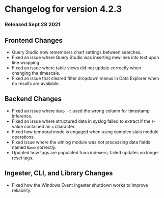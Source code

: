 # Changelog for version 4.2.3

### Released Sept 28 2021

## Frontend Changes
* Query Studio now remembers chart settings between searches.
* Fixed an issue where Query Studio was inserting newlines into text upon line wrapping.
* Fixed an issue where table views did not update correctly when changing the timescale.
* Fixed an issue that cleared filter dropdown menus in Data Explorer when no results are available.

## Backend Changes
* Fixed an issue where `dump -t` used the wrong column for timestamp inference.
* Fixed an issue where structured data in syslog failed to extract if the r-value contained an `=` character.
* Fixed how temporal mode is engaged when using complex stats module operations.
* Fixed issue where the winlog module was not processing data fields named `Name` correctly.
* Updated how tags are populated from indexers; failed updates no longer reset tags.

## Ingester, CLI, and Library Changes
* Fixed how the Windows Event Ingester shutdown works to improve reliability.


